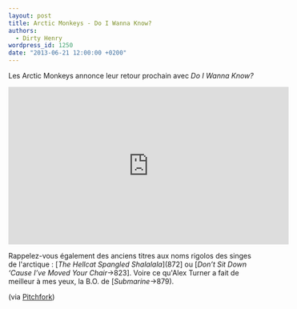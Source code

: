 ```yaml
---
layout: post
title: Arctic Monkeys - Do I Wanna Know?
authors:
  - Dirty Henry
wordpress_id: 1250
date: "2013-06-21 12:00:00 +0200"
---
```


Les Arctic Monkeys annonce leur retour prochain avec _Do I Wanna Know?_

<iframe width="560" height="315" src="http://www.youtube.com/embed/bpOSxM0rNPM" frameborder="0" allowfullscreen></iframe>

Rappelez-vous également des anciens titres aux noms rigolos des singes de
l'arctique : [*The Hellcat Spangled Shalalala*](872] ou [*Don’t Sit Down ‘Cause
I’ve Moved Your Chair*->823]. Voire ce qu'Alex Turner a fait de meilleur à mes
yeux, la B.O. de [_Submarine_->879).

(via
[Pitchfork](http://pitchfork.com/news/51224-listen-new-arctic-monkeys-do-i-wanna-know/))
